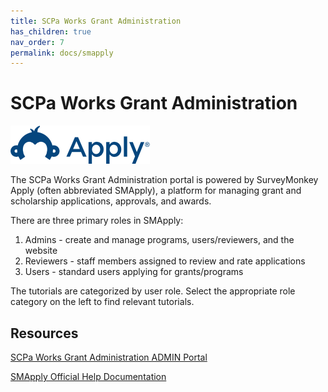```yaml
---
title: SCPa Works Grant Administration
has_children: true
nav_order: 7
permalink: docs/smapply
---
```


# SCPa Works Grant Administration

<img src="/assets/smapply/apply.png" />

The SCPa Works Grant Administration portal is powered by SurveyMonkey Apply (often abbreviated SMApply), a platform for managing grant and scholarship applications, approvals, and awards.

There are three primary roles in SMApply:
1. Admins - create and manage programs, users/reviewers, and the website
2. Reviewers - staff members assigned to review and rate applications
3. Users - standard users applying for grants/programs

The tutorials are categorized by user role. Select the appropriate role category on the left to find relevant tutorials.

## Resources

<a href="https://scpaworks.smapply.org/admin">SCPa Works Grant Administration ADMIN Portal</a>

<a href="https://help.smapply.io/hc/en-us">SMApply Official Help Documentation</a>
